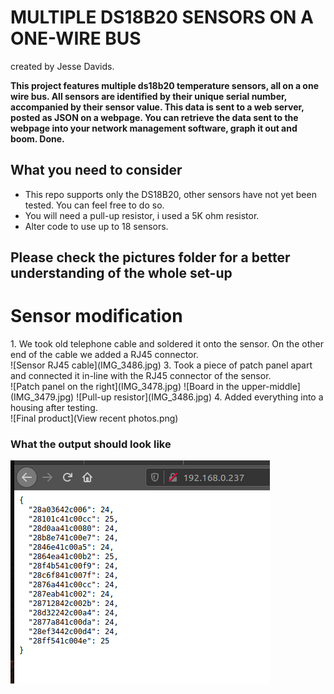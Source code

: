 # MULTIPLE DS18B20 SENSORS ON A ONE-WIRE BUS
created by Jesse Davids.

**This project features multiple ds18b20 temperature sensors, all on a one wire bus. All sensors are identified by their unique serial number, accompanied by their sensor value. This data is sent to a web server, posted as JSON on a webpage. You can retrieve the data sent to the webpage into your network management software, graph it out and boom. Done.**

<h2>What you need to consider</h2>
  
* This repo supports only the DS18B20, other sensors have not yet been tested. You can feel free to do so.
* You will need a pull-up resistor, i used a 5K ohm resistor.
* Alter code to use up to 18 sensors.

<h2>Please check the pictures folder for a better understanding of the whole set-up</h2>


<h1>Sensor modification</h1>
1. We took old telephone cable and soldered it onto the sensor. On the other end of the cable we added a RJ45 connector. </br>
    ![Sensor RJ45 cable](IMG_3486.jpg)
3. Took a piece of patch panel apart and connected it in-line with the RJ45 connector of the sensor. </br>
    ![Patch panel on the right](IMG_3478.jpg)
    ![Board in the upper-middle](IMG_3479.jpg)
    ![Pull-up resistor](IMG_3486.jpg)
4. Added everything into a housing after testing. </br>
    ![Final product](View recent photos.png)



<h3>What the output should look like</h3>

![title](fridgeproject.png)
